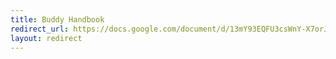 ```yaml
---
title: Buddy Handbook
redirect_url: https://docs.google.com/document/d/13mY93EQFU3csWnY-X7orJdgMIhVhxm1JLb4mf7_l_to/edit#
layout: redirect
---
```


